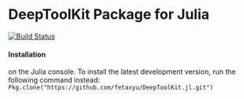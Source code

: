 # DeepToolKit Package for Julia
[![Build Status](https://api.travis-ci.org/fetaxyu/DeepToolKit.jl.svg?branch=master)](https://travis-ci.org/fetaxyu/DeepToolKit.jl/builds/467467916)

#### Installation
on the Julia console. To install the latest development version, run the following command instead:
`
Pkg.clone("https://github.com/fetaxyu/DeepToolKit.jl.git")
`
